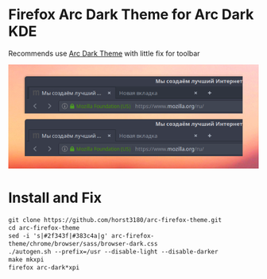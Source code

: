 #  Firefox Arc Dark Theme for Arc Dark KDE
Recommends use [Arc Dark Theme](https://github.com/horst3180/arc-firefox-theme) with little fix for toolbar

![Screenshot](fix-toolbar.png)

# Install and Fix
```
git clone https://github.com/horst3180/arc-firefox-theme.git
cd arc-firefox-theme
sed -i 's|#2f343f|#383c4a|g' arc-firefox-theme/chrome/browser/sass/browser-dark.css
./autogen.sh --prefix=/usr --disable-light --disable-darker
make mkxpi
firefox arc-dark*xpi
```
